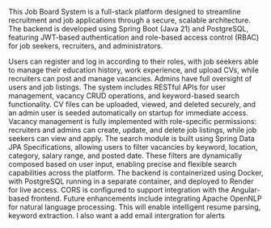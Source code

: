 This Job Board System is a full-stack platform designed to streamline recruitment and job applications through a secure, scalable architecture. 
The backend is developed using Spring Boot (Java 21) and PostgreSQL, featuring JWT-based authentication and role-based access control (RBAC) for job seekers, recruiters, and administrators. 

Users can register and log in according to their roles, with job seekers able to manage their education history, work experience, and upload CVs, while recruiters can post and manage vacancies.
Admins have full oversight of users and job listings.
The system includes RESTful APIs for user management, vacancy CRUD operations, and keyword-based search functionality.
CV files can be uploaded, viewed, and deleted securely, and an admin user is seeded automatically on startup for immediate access.
Vacancy management is fully implemented with role-specific permissions: recruiters and admins can create, update, and delete job listings, while job seekers can view and apply.
The search module is built using Spring Data JPA Specifications, allowing users to filter vacancies by keyword, location, category, salary range, and posted date. 
These filters are dynamically composed based on user input, enabling precise and flexible search capabilities across the platform. 
The backend is containerized using Docker, with PostgreSQL running in a separate container, and deployed to Render for live access.
CORS is configured to support integration with the Angular-based frontend.
Future enhancements include integrating Apache OpenNLP for natural language processing. 
This will enable intelligent resume parsing, keyword extraction. 
I also want a add email intergration for alerts
